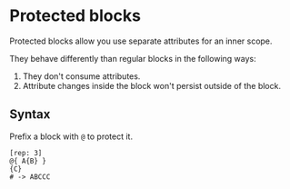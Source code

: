 # Protected blocks

Protected blocks allow you use separate attributes for an inner scope.

They behave differently than regular blocks in the following ways:
1. They don't consume attributes. 
1. Attribute changes inside the block won't persist outside of the block.

## Syntax

Prefix a block with `@` to protect it.

```rant
[rep: 3]
@{ A{B} }
{C}
# -> ABCCC
```